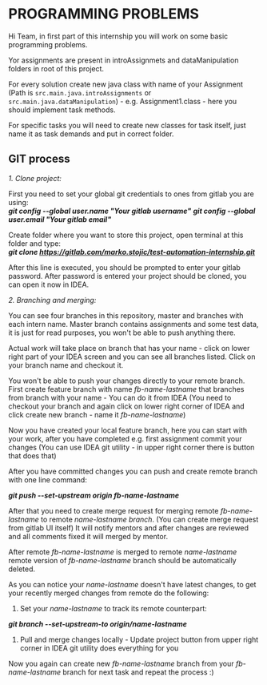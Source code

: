 # PROGRAMMING PROBLEMS

Hi Team, in first part of this internship you will work on some basic programming problems.

Yor assignments are present in introAssignmets and dataManipulation folders in root of this project.

For every solution create new java class with name of your Assignment (Path is `src.main.java.introAssignments` or `src.main.java.dataManipulation`) - e.g. Assignment1.class - here you should implement task methods.

For specific tasks you will need to create new classes for task itself, just name it as task demands and put in correct folder.

## GIT process

*1. Clone project:*

First you need to set your global git credentials to ones from gitlab you are using:\
***git config --global user.name "Your gitlab username"***
***git config --global user.email "Your gitlab email"***

Create folder where you want to store this project, open terminal at this folder and type:\
***git clone https://gitlab.com/marko.stojic/test-automation-internship.git***

After this line is executed, you should be prompted to enter your gitlab password.
After password is entered your project should be cloned, you can open it now in IDEA.

*2. Branching and merging:*

You can see four branches in this repository, master and branches with each intern name.
Master branch contains assignments and some test data, it is just for read purposes, you won't be able to push anything there.

Actual work will take place on branch that has your name - click on lower right part of your IDEA screen and you can see all branches listed.
Click on your branch name and checkout it.

You won't be able to push your changes directly to your remote branch.
First create feature branch with name *fb-name-lastname* that branches from branch with your name - You can do it from IDEA
(You need to checkout your branch and again click on lower right corner of IDEA and click create new branch - name it *fb-name-lastname*)

Now you have created your local feature branch, here you can start with your work, after you have completed e.g. first assignment
commit your changes (You can use IDEA git utility - in upper right corner there is button that does that)

After you have committed changes you can push and create remote branch with one line command:

***git push --set-upstream origin fb-name-lastname***

After that you need to create merge request for merging remote *fb-name-lastname* to remote *name-lastname branch*. (You can create merge request from gitlab UI itself)
It will notify mentors and after changes are reviewed and all comments fixed it will merged by mentor.

After remote *fb-name-lastname* is merged to remote *name-lastname* remote version of *fb-name-lastname* branch should be automatically deleted.

As you can notice your *name-lastname* doesn't have latest changes, to get your recently merged changes from remote do the following:

1. Set your *name-lastname* to track its remote counterpart:

***git branch --set-upstream-to origin/name-lastname***

1. Pull and merge changes locally - Update project button from upper right corner in IDEA git utility does everything for you

Now you again can create new *fb-name-lastname* branch from your *fb-name-lastname* branch for next task and repeat the process :)
